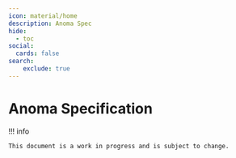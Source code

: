 ```yaml
---
icon: material/home
description: Anoma Spec
hide:
  - toc
social:
  cards: false
search:
    exclude: true
---
```


# Anoma Specification


!!! info 

    This document is a work in progress and is subject to change.